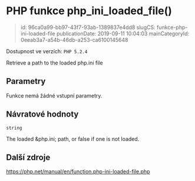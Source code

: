 PHP funkce php_ini_loaded_file()
================================

> id: 96ca0a99-bb97-43f7-93ab-1389837e4dd8
> slugCS: funkce-php-ini-loaded-file
> publicationDate: 2019-09-11 10:04:03
> mainCategoryId: 0eeab3a7-a54b-46db-a253-ca6100145648

Dostupnost ve verzích: `PHP 5.2.4`

Retrieve a path to the loaded php.ini file


Parametry
--------------

Funkce nemá žádné vstupní parametry.

Návratové hodnoty
----------------

`string`

The loaded &php.ini; path, or false if one is not loaded.

Další zdroje
------------

https://php.net/manual/en/function.php-ini-loaded-file.php
